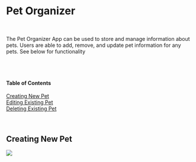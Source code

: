 # Pet Organizer

<br>

The Pet Organizer App can be used to store and manage information about pets. Users are able to add, remove, and update pet information for any pets.
See below for functionality

<br><br>

#### Table of Contents
[Creating New Pet](#creating-new-pet)<br>
[Editing Existing Pet](#editing-existing-pet)<br>
[Deleting Existing Pet](#deleting-existing-pet)<br>

<br>

<a name="creating-new-pet"/>

## Creating New Pet

![](images/)

